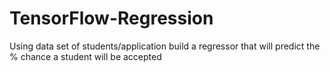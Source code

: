 # TensorFlow-Regression
Using data set of students/application build a regressor that will predict the % chance a student will be accepted
